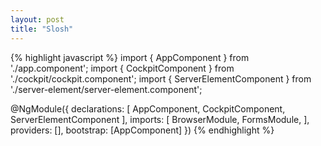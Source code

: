```yaml
---
layout: post
title: "Slosh"
---
```


{% highlight javascript %}
import { AppComponent } from './app.component';
import { CockpitComponent } from './cockpit/cockpit.component';
import { ServerElementComponent } from './server-element/server-element.component';

@NgModule({
  declarations: [
    AppComponent,
    CockpitComponent,
    ServerElementComponent
  ],
  imports: [
    BrowserModule,
    FormsModule,
  ],
  providers: [],
  bootstrap: [AppComponent]
})
{% endhighlight %}